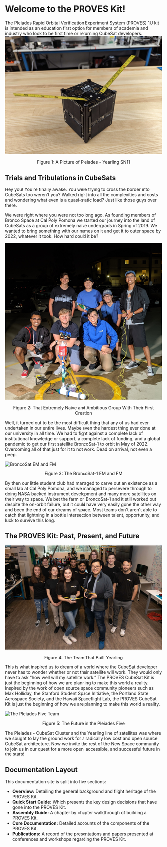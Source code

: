 # Welcome to the PROVES Kit!
The Pleiades Rapid Orbital Verification Experiment System (PROVES) 1U kit is intended as an education first option for members of academia and industry who look to be first time or returning CubeSat developers. 
![Picture of SN11](images/SN11.JPG)
<p align="center">Figure 1: A Picture of Pleiades - Yearling SN11</p>

## Trials and Tribulations in CubeSats
Hey you! You’re finally awake. You were trying to cross the border into CubeSats too weren’t you? Walked right into all the complexities and costs and wondering what even is a quasi-static load? Just like those guys over there.

We were right where you were not too long ago. As founding members of Bronco Space at Cal Poly Pomona we started our journey into the land of CubeSats as a group of extremely naive undergrads in Spring of 2019. We wanted to bring something with our names on it and get it to outer space by 2022, whatever it took. How hard could it be? 

![The First Ever Bronco Space Team](images/OG_Team.JPG)
<p align="center">Figure 2: That Extremely Naive and Ambitious Group With Their First Creation</p>

Well, it turned out to be the most difficult thing that any of us had ever undertaken in our entire lives. Maybe even the hardest thing ever done at our university in all time. We had to fight against a complete lack of institutional knowledge or support, a complete lack of funding, and a global pandemic to get our first satellite BroncoSat-1 to orbit in May of 2022. Overcoming all of that just for it to not work. Dead on arrival, not even a peep. 

![BroncoSat EM and FM](images/BroncoSat_EM_FM.png)
<p align="center">Figure 3: The BroncoSat-1 EM and FM</p>

By then our little student club had managed to carve out an existence as a small lab at Cal Poly Pomona, and we managed to persevere through to doing NASA backed instrument development and many more satellites on their way to space. We bet the farm on BroncoSat-1 and it still worked out despite the on-orbit failure, but it could have very easily gone the other way and been the end of our dreams of space. Most teams don't aren't able to catch that lightning in a bottle intersection between talent, opportunity, and luck to survive this long. 

## The PROVES Kit: Past, Present, and Future
![The Yearling Team](images/Proves_Team.JPG)
<p align="center">Figure 4: The Team That Built Yearling</p>

This is what inspired us to dream of a world where the CubeSat developer never has to wonder whether or not their satellite will work. They would only have to ask “how well will my satellite work.” The PROVES CubeSat Kit is just the beginning of how we are planning to make this world a reality. Inspired by the work of open source space community pioneers such as Max Holliday, the Stanford Student Space Initiative, the Portland State Aerospace Society, and the Hawaii Spaceflight Lab, the PROVES CubeSat Kit is just the beginning of how we are planning to make this world a reality.

![The Pleiades Five Team](images/Pleiades_Five_Team_Photo.png)
<p align="center">Figure 5: The Future in the Pleiades Five</p>

The Pleiades - CubeSat Cluster and the Yearling line of satellites was where we sought to lay the ground work for a radically low cost and open source CubeSat architecture. Now we invite the rest of the New Space community to join us in our quest for a more open, accessible, and successful future in the stars! 

## Documentation Layout
This documentation site is split into five sections: 

- **Overview:** Detailing the general background and flight heritage of the PROVES Kit.
- **Quick Start Guide:** Which presents the key design decisions that have gone into the PROVES Kit.
- **Assembly Guide:** A chapter by chapter walkthrough of building a PROVES Kit. 
- **Core Documentation:** Detailed accounts of the components of the PROVES Kit. 
- **Publications:** A record of the presentations and papers presented at conferences and workshops regarding the PROVES Kit. 
